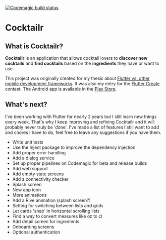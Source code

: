 [![Codemagic build status](https://api.codemagic.io/apps/5d654d7350359b00172b38d6/5d654d7350359b00172b38d5/status_badge.svg)](https://codemagic.io/apps/5d654d7350359b00172b38d6/5d654d7350359b00172b38d5/latest_build)
<!-- CodeCoverage here -->

# Cocktailr

## What is Cocktailr?

**Cocktailr** is an application that allows cocktail lovers to **discover new cocktails** and **find cocktails** based on the **ingredients** they have or want to use.

This project was originally created for my thesis about [Flutter vs. other mobile development frameworks](https://medium.com/in-the-pocket-insights/flutter-versus-other-mobile-development-frameworks-a-ui-and-performance-experiment-abf9e2f3475f). It was also my entry for the [Flutter Create](https://flutter.dev/create) contest. The Android app is available in the [Play Store](https://play.google.com/store/apps/details?id=com.bramdeconinck.cocktailr&hl=en_US).

## What's next?

I've been working with Flutter for nearly 2 years but I still learn new things every week. That's why I keep improving and refining Cocktailr and it will probably never truly be 'done'. I've made a list of features I still want to add and chores I have to do, feel free to leave any suggestions if you have them.

- Write unit tests
- Use the Inject package to improve the dependency injection
- Add proper error handling
- Add a dialog service
- Set up proper pipelines on Codemagic for beta and release builds
- Add web support
- Add empty state screens
- Add a connectivity checker
- Splash screen
- New app icon
- More animations
- Add a Rive animation (splash screen?)
- Setting for switching between lists and grids
- Let cards 'snap' in horizontal scrolling lists
- Find a way to convert measures like oz to cl
- Add detail screen for ingredients
- Onboarding screens
- Optional authentication
